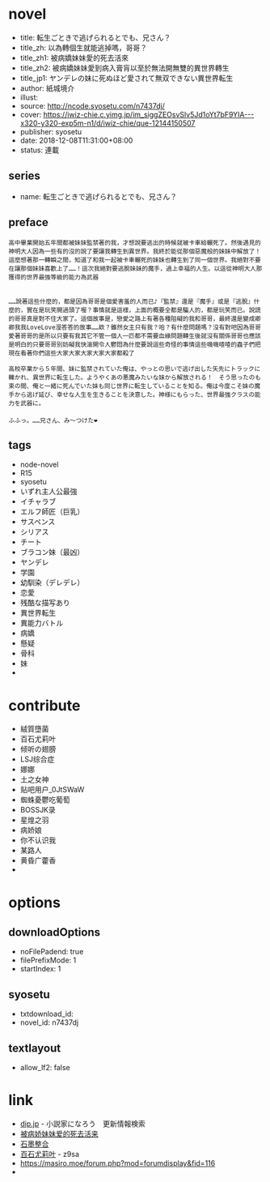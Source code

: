 # novel

- title: 転生ごときで逃げられるとでも、兄さん？
- title_zh: 以為轉個生就能逃掉嗎，哥哥？
- title_zh1: 被病嬌妹妹愛的死去活來
- title_zh2: 被病嬌妹妹愛到病入膏肓以至於無法開無雙的異世界轉生
- title_jp1: ヤンデレの妹に死ぬほど愛されて無双できない異世界転生
- author: 紙城境介
- illust:
- source: http://ncode.syosetu.com/n7437dj/
- cover: https://iwiz-chie.c.yimg.jp/im_siggZEOsvSlv5Jd1oYt7bF9YIA---x320-y320-exp5m-n1/d/iwiz-chie/que-12144150507
- publisher: syosetu
- date: 2018-12-08T11:31:00+08:00
- status: 連載

## series

- name: 転生ごときで逃げられるとでも、兄さん？

## preface


```
高中畢業開始五年間都被妹妹監禁著的我，才想說要逃出的時候就被卡車給輾死了。然後遇見的神明大人因為一些有的沒的說了要讓我轉生到異世界。我終於能從那個惡魔般的妹妹中解放了！這麼想著那一轉瞬之間，知道了和我一起被卡車輾死的妹妹也轉生到了同一個世界。我絕對不要在讓那個妹妹喜歡上了……！這次我絕對要逃脫妹妹的魔手，過上幸福的人生。以這從神明大人那獲得的世界最強等級的能力為武器

　　　　　　　　　　　　　　　　　　　　　　　　　　　　　　　　　　　　　　　　　　　　　　　　　　　　　　　　　　　　　　　　　　　　　　　　　　　　　　　　　　　　　　　　　　　　　　　　　　　　　　　　　　　　　　　　　　　　　　　　　　　　　　　　　　　　　　　　　　　　　　　　　　　　　　　　　　　　　　　　　　　　　　　　　　　　　　　　　　　　　　　　　　　　　　　　　　　　　　　　　　　　　　　　　　　　　　　　　　　　　　　　　　　　　　　　　　　　　　　　　　　　　　　　　　　　　　　　　　　　　　　　　　　　　　　　　　　　　　　　　　　　　　　　　　　　　　　　　　　　　　　　　　　　　　　　　　　　　　　　　　　　　　　　　　　　　　　　　　　　　　　　　　　　　　　　　　　　　　　　　　　　　　　　　　　　　　　　　　　　　　　　　　　　　　　　　　　　　　　　　　　　　　　　　　　　　　　　　　　　　　　
……說著這些什麼的，都是因為哥哥是個愛害羞的人而已♪『監禁』還是『魔手』或是『逃脫』什麼的，實在是玩笑開過頭了喔？事情就是這樣，上面的概要全都是騙人的，都是玩笑而已。說謊的哥哥真是對不住大家了。這個故事是，戀愛之路上有著各種阻礙的我和哥哥，最終還是變成卿卿我我LoveLove溼答答的故事……欸？雖然女主只有我？哈？有什麼問題嗎？沒有對吧因為哥哥愛著哥哥的是所以只要有我其它不管一個人一匹都不需要血緣問題轉生後就沒有關係哥哥也應該是明白的只要哥哥別妨礙我快滾開令人鬱悶為什麼要說這些奇怪的事情這些嘰嘰喳喳的蟲子們把現在看著你們這些大家大家大家大家大家都殺了

高校卒業から５年間、妹に監禁されていた俺は、やっとの思いで逃げ出した矢先にトラックに轢かれ、異世界に転生した。ようやくあの悪魔みたいな妹から解放される！　そう思ったのも束の間、俺と一緒に死んでいた妹も同じ世界に転生していることを知る。俺は今度こそ妹の魔手から逃げ延び、幸せな人生を生きることを決意した。神様にもらった、世界最強クラスの能力を武器に。
　　　　　　　　　　　　　　　　　　　　　　　　　　　　　　　　　　　　　　　　　　　　　　　　　　　　　　　　　　　　　　　　　　　　　　　　　　　　　　　　　　　　　　　　　　　　　　　　　　　　　　　　　　　　　　　　　　　　　　　　　　　　　　　　　　　　　　　　　　　　　　　　　　　　　　　　　　　　　　　　　　　　　　　　　　　　　　　　　　　　　　　　　　　　　　　　　　　　　　　　　　　　　　　　　　　　　　　　　　　　　　　　　　　　　　　　　　　　　　　　　　　　　　　　　　　　　　　　　　　　　　　　　　　　　　　　　　　　　　　　　　　　　　　　　　　　　　　　　　　　　　　　　　　　　　　　　　　　　　　　　　　　　　　　　　　　　　　　　　　　　　　　　　　　　　　　　　　　　　　　　　　　　　　　　　　　　　　　　　　　　　　　　　　　　　　　　　　　　　　　　　　　　　　　　　　　　　　　　　　　　　　
ふふっ。……兄さん、み～つけた❤
```

## tags

- node-novel
- R15
- syosetu
- いずれ主人公最強
- イチャラブ
- エルフ師匠（巨乳）
- サスペンス
- シリアス
- チート
- ブラコン妹（最凶）
- ヤンデレ
- 学園
- 幼馴染（デレデレ）
- 恋愛
- 残酷な描写あり
- 異世界転生
- 異能力バトル
- 病嬌
- 懸疑
- 骨科
- 妹
-

# contribute

- 絨質墮菌
- 百石尤莉叶
- 倾听の翅膀
- LSJ综合症
- 娜娜
- 土之女神
- 贴吧用户_0JtSWaW
- 蜘蛛憂鬱吃葡萄
- BOSSJK录
- 星煌之羽
- 病娇娘
- 你不认识我
- 某路人
- 黄昏广藿香
-

# options

## downloadOptions

- noFilePadend: true
- filePrefixMode: 1
- startIndex: 1

## syosetu

- txtdownload_id:
- novel_id: n7437dj

## textlayout

- allow_lf2: false

# link

- [dip.jp](https://narou.nar.jp/search.php?text=n7437dj&novel=all&genre=all&new_genre=all&length=0&down=0&up=100) - 小説家になろう　更新情報検索
- [被病娇妹妹爱的死去活来](https://tieba.baidu.com/f?kw=%E8%A2%AB%E7%97%85%E5%A8%87%E5%A6%B9%E5%A6%B9%E7%88%B1%E7%9A%84%E6%AD%BB%E5%8E%BB%E6%B4%BB%E6%9D%A5&ie=utf-8 "被病娇妹妹爱的死去活来")
- [石墨整合](https://shimo.im/docs/ARkNdGT5kR00USzY)
- [百石尤莉叶](https://pan.baidu.com/s/1rH5E_HUXw6KzyqWZHoUVCg) - z9sa
- https://masiro.moe/forum.php?mod=forumdisplay&fid=116
-

